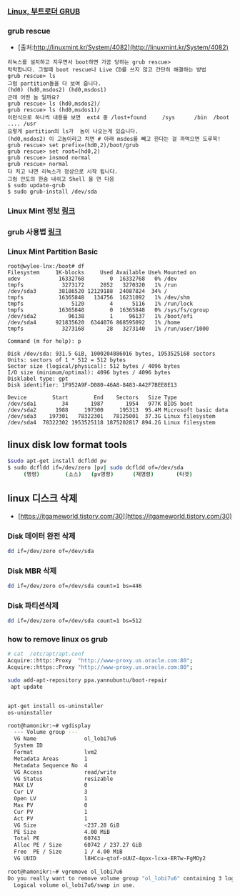 ### [Linux, 부트로더 GRUB](https://m.blog.naver.com/PostView.nhn?blogId=dudwo567890&logNo=130158001734&proxyReferer=https%3A%2F%2Fwww.google.com%2F)
### grub rescue
* [출처:http://linuxmint.kr/System/4082](http://linuxmint.kr/System/4082)
```
리눅스를 설치하고 지우면서 boot하면 가끔 당하는 grub rescue>
막막합니다. 그럴때 boot rescue나 Live CD를 쓰지 않고 간단히 해결하는 방법
grub rescue> ls
그럼 partition들을 다 보여 줍니다.
(hd0) (hd0,msdos2) (hd0,msdos1)
근데 어떤 놈 일까요?
grub rescue> ls (hd0,msdos2)/
grub rescue> ls (hd0,msdos1)/
이런식으로 하나씩 내용을 보면  ext4 중 /lost+found     /sys      /bin  /boot .... /usr
요렇게 partition의 ls가  놈이 나오는게 있습니다.
(hd0,msdos2) 이 고놈이라고 치면 # 아래 msdos를 빼고 한다는 걸 까먹으면 도루묵!
grub rescue> set prefix=(hd0,2)/boot/grub
grub rescue> set root=(hd0,2)
grub rescue> insmod normal
grub rescue> normal
다 치고 나면 리눅스가 정상으로 시작 됩니다.
그럼 안도의 한숨 내쉬고 Shell 을 연 다음
$ sudo update-grub
$ sudo grub-install /dev/sda

```
### Linux Mint 정보 [링크](http://blog.daum.net/bagjunggyu/311)

### grub 사용법 [링크](https://121202.tistory.com/60)

### Linux Mint Partition Basic
```
root@wylee-lnx:/boot# df
Filesystem     1K-blocks     Used Available Use% Mounted on
udev            16332768        0  16332768   0% /dev
tmpfs            3273172     2852   3270320   1% /run
/dev/sda3       38186520 12129188  24087824  34% /
tmpfs           16365848   134756  16231092   1% /dev/shm
tmpfs               5120        4      5116   1% /run/lock
tmpfs           16365848        0  16365848   0% /sys/fs/cgroup
/dev/sda2          96138        1     96137   1% /boot/efi
/dev/sda4      921835620  6344076 868595092   1% /home
tmpfs            3273168       28   3273140   1% /run/user/1000

```
```
Command (m for help): p

Disk /dev/sda: 931.5 GiB, 1000204886016 bytes, 1953525168 sectors
Units: sectors of 1 * 512 = 512 bytes
Sector size (logical/physical): 512 bytes / 4096 bytes
I/O size (minimum/optimal): 4096 bytes / 4096 bytes
Disklabel type: gpt
Disk identifier: 1F952A9F-D080-46A8-8483-A42F7BEE8E13

Device        Start        End    Sectors   Size Type
/dev/sda1        34       1987       1954   977K BIOS boot
/dev/sda2      1988     197300     195313  95.4M Microsoft basic data
/dev/sda3    197301   78322301   78125001  37.3G Linux filesystem
/dev/sda4  78322302 1953525118 1875202817 894.2G Linux filesystem

```
## linux disk low format tools
```bash
$sudo apt-get install dcfldd pv
$ sudo dcfldd if=/dev/zero |pv| sudo dcfldd of=/dev/sda
     (명령)        (소스)   (pv명령)      (재명령)       (타겟)
```
## linux 디스크 삭제
* [https://itgameworld.tistory.com/30](https://itgameworld.tistory.com/30)
### Disk 데이터 완전 삭제
```bash
dd if=/dev/zero of=/dev/sda
```
### Disk MBR  삭제
```bash
dd if=/dev/zero of=/dev/sda count=1 bs=446
```

### Disk 파티션삭제
```bash
dd if=/dev/zero of=/dev/sda count=1 bs=512
```

### how to remove linux os grub 
```bash
# cat  /etc/apt/apt.conf
Acquire::http::Proxy  "http://www-proxy.us.oracle.com:80";
Acquire::https::Proxy "http://www-proxy.us.oracle.com:80";

sudo add-apt-repository ppa.yannubuntu/boot-repair 
 apt update


apt-get install os-uninstaller
os-uninstaller 

```
```bash
root@hamonikr:~# vgdisplay
  --- Volume group ---
  VG Name               ol_lobi7u6
  System ID             
  Format                lvm2
  Metadata Areas        1
  Metadata Sequence No  4
  VG Access             read/write
  VG Status             resizable
  MAX LV                0
  Cur LV                3
  Open LV               1
  Max PV                0
  Cur PV                1
  Act PV                1
  VG Size               <237.28 GiB
  PE Size               4.00 MiB
  Total PE              60743
  Alloc PE / Size       60742 / 237.27 GiB
  Free  PE / Size       1 / 4.00 MiB
  VG UUID               l8HCcu-qtof-oUUZ-4qox-lcxa-ER7w-FgMOy2
   
root@hamonikr:~# vgremove ol_lobi7u6
Do you really want to remove volume group "ol_lobi7u6" containing 3 logical volumes? [y/n]: y
  Logical volume ol_lobi7u6/swap in use.

```

